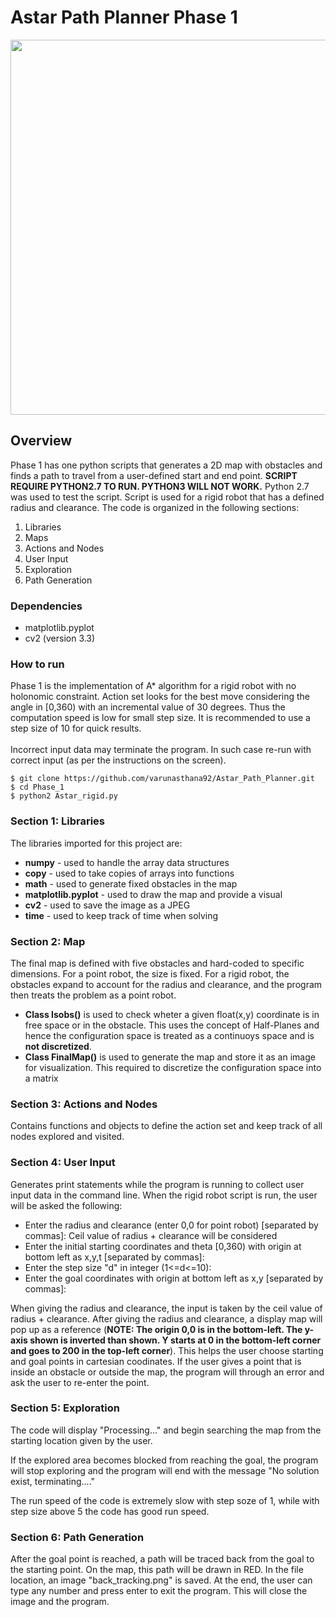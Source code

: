 # Astar Path Planner Phase 1

<p align="center">
	<img src="https://github.com/varunasthana92/Astar_Path_Planner/blob/master/Phase_1/sample%20outputs/output_rigid.gif" width="600">
</p>

## Overview

Phase 1 has one python scripts that generates a 2D map with obstacles and finds a path to travel from a user-defined start and end point. __SCRIPT REQUIRE PYTHON2.7 TO RUN. PYTHON3 WILL NOT WORK.__ Python 2.7 was used to test the script. Script is used for a rigid robot that has a defined radius and clearance. The code is organized in the following sections:

1. Libraries
2. Maps
3. Actions and Nodes
4. User Input
5. Exploration
6. Path Generation

### Dependencies
* matplotlib.pyplot
* cv2 (version 3.3)

### How to run
Phase 1 is the implementation of A* algorithm for a rigid robot with no holonomic constraint. Action set looks for the best move considering the angle in [0,360) with an incremental value of 30 degrees. Thus the computation speed is low for small step size. It is recommended to use a step size of 10 for quick results.<br><br>
Incorrect input data may terminate the program. In such case re-run with correct input (as per the instructions on the screen).

```
$ git clone https://github.com/varunasthana92/Astar_Path_Planner.git
$ cd Phase_1
$ python2 Astar_rigid.py
```
### Section 1: Libraries

The libraries imported for this project are:

* __numpy__ - used to handle the array data structures
* __copy__ - used to take copies of arrays into functions
* __math__ - used to generate fixed obstacles in the map
* __matplotlib.pyplot__ - used to draw the map and provide a visual
* __cv2__ - used to save the image as a JPEG
* __time__ - used to keep track of time when solving

### Section 2: Map

The final map is defined with five obstacles and hard-coded to specific dimensions. For a point robot, the size is fixed. For a rigid robot, the obstacles expand to account for the radius and clearance, and the program then treats the problem as a point robot.

* __Class Isobs()__ is used to check wheter a given float(x,y) coordinate is in free space or in the obstacle. This uses the concept of Half-Planes and hence the configuration space is treated as a continuoys space and is __not discretized__.
* __Class FinalMap()__ is used to generate the map and store it as an image for visualization. This required to discretize the configuration space into a matrix

### Section 3: Actions and Nodes

Contains functions and objects to define the action set and keep track of all nodes explored and visited.

### Section 4: User Input

Generates print statements while the program is running to collect user input data in the command line. When the rigid robot script is run, the user will be asked the following:

* Enter the radius and clearance (enter 0,0 for point robot) [separated by commas]: 
Ceil value of radius + clearance will be considered
* Enter the initial starting coordinates and theta [0,360) with origin at bottom left as x,y,t [separated by commas]: 
* Enter the step size "d" in integer (1<=d<=10):
* Enter the goal coordinates with origin at bottom left as x,y [separated by commas]: 

When giving the radius and clearance, the input is taken by the ceil value of radius + clearance. After giving the radius and clearance, a display map will pop up as a reference (__NOTE: The origin 0,0 is in the bottom-left. The y-axis shown is inverted than shown. Y starts at 0 in the bottom-left corner and goes to 200 in the top-left corner__). This helps the user choose starting and goal points in cartesian coodinates. If the user gives a point that is inside an obstacle or outside the map, the program will through an error and ask the user to re-enter the point.

### Section 5: Exploration

The code will display "Processing..." and begin searching the map from the starting location given by the user.

If the explored area becomes blocked from reaching the goal, the program will stop exploring and the program will end with the message "No solution exist, terminating...."

The run speed of the code is extremely slow with step soze of 1, while with step size above 5 the code has good run speed.

### Section 6: Path Generation

After the goal point is reached, a path will be traced back from the goal to the starting point. On the map, this path will be drawn in RED. In the file location, an image "back_tracking.png" is saved. At the end, the user can type any number and press enter to exit the program. This will close the image and the program.
